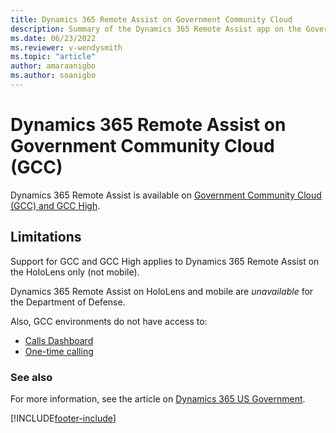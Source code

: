 ```yaml
---
title: Dynamics 365 Remote Assist on Government Community Cloud
description: Summary of the Dynamics 365 Remote Assist app on the Government Community Cloud.
ms.date: 06/23/2022
ms.reviewer: v-wendysmith
ms.topic: "article"
author: amaraanigbo
ms.author: soanigbo
---
```


# Dynamics 365 Remote Assist on Government Community Cloud (GCC)

Dynamics 365 Remote Assist is available on [Government Community Cloud (GCC) and GCC High](/power-platform/admin/microsoft-dynamics-365-government). 

## Limitations

Support for GCC and GCC High applies to Dynamics 365 Remote Assist on the HoloLens only (not mobile).

Dynamics 365 Remote Assist on HoloLens and mobile are *unavailable* for the Department of Defense.

Also, GCC environments do not have access to:

- [Calls Dashboard](calls-dashboard.md)
- [One-time calling](one-time-call.md)


### See also

For more information, see the article on [Dynamics 365 US Government](/power-platform/admin/microsoft-dynamics-365-government).



[!INCLUDE[footer-include](../includes/footer-banner.md)]
